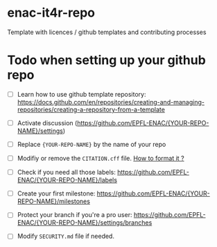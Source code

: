 # enac-it4r-repo

Template with licences / github templates and contributing processes

# Todo when setting up your github repo

- [ ] Learn how to use github template repository: https://docs.github.com/en/repositories/creating-and-managing-repositories/creating-a-repository-from-a-template
- [ ] Activate discussion (https://github.com/EPFL-ENAC/{YOUR-REPO-NAME}/settings)
- [ ] Replace `{YOUR-REPO-NAME}` by the name of your repo
- [ ] Modifiy or remove the `CITATION.cff` file. [How to format it ?](https://docs.github.com/en/repositories/managing-your-repositorys-settings-and-features/customizing-your-repository/about-citation-files) 
- [ ] Check if you need all those labels: https://github.com/EPFL-ENAC/{YOUR-REPO-NAME}/labels
- [ ] Create your first milestone: https://github.com/EPFL-ENAC/{YOUR-REPO-NAME}/milestones
- [ ] Protect your branch if you're a pro user: https://github.com/EPFL-ENAC/{YOUR-REPO-NAME}/settings/branches
- [ ] Modify `SECURITY.md` file if needed. 

